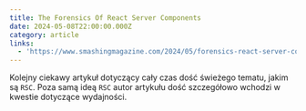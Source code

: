 ```yaml
---
title: The Forensics Of React Server Components
date: 2024-05-08T22:00:00.000Z
category: article
links:
  - 'https://www.smashingmagazine.com/2024/05/forensics-react-server-components'
---
```


Kolejny ciekawy artykuł dotyczący cały czas dość świeżego tematu, jakim są `RSC`. Poza samą ideą `RSC` autor artykułu dość szczegółowo wchodzi w kwestie dotyczące wydajności.
